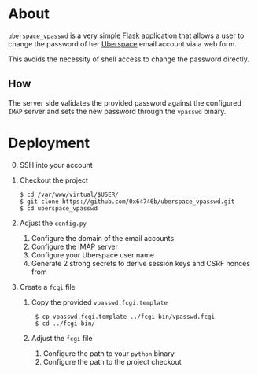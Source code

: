 About
=====

`uberspace_vpasswd` is a very simple [Flask](http://flask.pocoo.org/)
application that allows a user to change the password of her
[Uberspace](https://uberspace.de) email account via a web form.

This avoids the necessity of shell access to change the password directly.


How
---

The server side validates the provided password against the configured `IMAP`
server and sets the new password through the `vpasswd` binary.


Deployment
==========

 0. SSH into your account
 1. Checkout the project

        $ cd /var/www/virtual/$USER/
        $ git clone https://github.com/0x64746b/uberspace_vpasswd.git
        $ cd uberspace_vpasswd

 2. Adjust the `config.py`

    1. Configure the domain of the email accounts
    2. Configure the IMAP server
    3. Configure your Uberspace user name
    4. Generate 2 strong secrets to derive session keys and CSRF nonces from

 3. Create a `fcgi` file

    1. Copy the provided `vpasswd.fcgi.template`

            $ cp vpasswd.fcgi.template ../fcgi-bin/vpasswd.fcgi
            $ cd ../fcgi-bin/

    2. Adjust the `fcgi` file

        1. Configure the path to your `python` binary
        2. Configure the path to the project checkout
